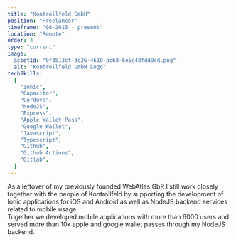 ```yaml
---
title: "Kontrollfeld GmbH"
position: "Freelancer"
timeframe: "08-2015 - present"
location: "Remote"
order: 4
type: "current"
image:
  assetId: "9f3513cf-3c26-4610-ac68-6e5c48fdd9cd.png"
  alt: "Kontrollfeld GmbH Logo"
techSkills:
  [
    "Ionic",
    "Capacitor",
    "Cordova",
    "NodeJS",
    "Express",
    "Apple Wallet Pass",
    "Google Wallet",
    "Javascript",
    "Typescript",
    "Github",
    "Github Actions",
    "Gitlab",
  ]
---
```


As a leftover of my previously founded WebAtlas GbR I still work closely together with the people of Kontrollfeld by supporting the development of Ionic applications for iOS and Android as well as NodeJS backend services related to mobile usage.  
Together we developed mobile applications with more than 6000 users and served more than 10k apple and google wallet passes through my NodeJS backend.
